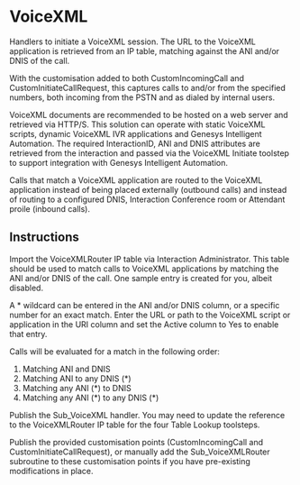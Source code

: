 # VoiceXML
Handlers to initiate a VoiceXML session. The URL to the VoiceXML application is retrieved from an IP table, matching against the ANI and/or DNIS of the call.

With the customisation added to both CustomIncomingCall and CustomInitiateCallRequest, this captures calls to and/or from the specified numbers, both incoming from the PSTN and as dialed by internal users.

VoiceXML documents are recommended to be hosted on a web server and retrieved via HTTP/S. This solution can operate with static VoiceXML scripts, dynamic VoiceXML IVR applications and Genesys Intelligent Automation. The required InteractionID, ANI and DNIS attributes are retrieved from the interaction and passed via the VoiceXML Initiate toolstep to support integration with Genesys Intelligent Automation.

Calls that match a VoiceXML application are routed to the VoiceXML application instead of being placed externally (outbound calls) and instead of routing to a configured DNIS, Interaction Conference room or Attendant proile (inbound calls).

## Instructions
Import the VoiceXMLRouter IP table via Interaction Administrator. This table should be used to match calls to VoiceXML applications by matching the ANI and/or DNIS of the call. One sample entry is created for you, albeit disabled.

A * wildcard can be entered in the ANI and/or DNIS column, or a specific number for an exact match. Enter the URL or path to the VoiceXML script or application in the URI column and set the Active column to Yes to enable that entry.

Calls will be evaluated for a match in the following order:

1. Matching ANI and DNIS
2. Matching ANI to any DNIS (\*)
3. Matching any ANI (\*) to DNIS
4. Matching any ANI (\*) to any DNIS (\*)

Publish the Sub_VoiceXML handler. You may need to update the reference to the VoiceXMLRouter IP table for the four Table Lookup toolsteps.

Publish the provided customisation points (CustomIncomingCall and CustomInitiateCallRequest), or manually add the Sub_VoiceXMLRouter subroutine to these customisation points if you have pre-existing modifications in place.
